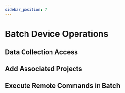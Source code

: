 ```yaml
---
sidebar_position: 7
---
```


# Batch Device Operations

## Data Collection Access

## Add Associated Projects

## Execute Remote Commands in Batch
